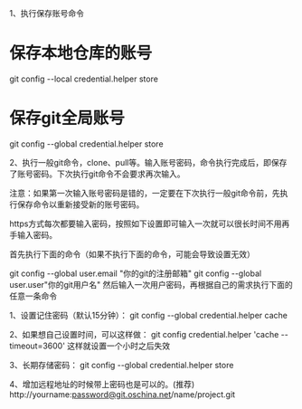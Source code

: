 1、执行保存账号命令

# 保存本地仓库的账号
git config --local credential.helper store

# 保存git全局账号
git config --global credential.helper store

 

2、执行一般git命令，clone、pull等。输入账号密码，命令执行完成后，即保存了账号密码。下次执行git命令不会要求再次输入。

 

注意：如果第一次输入账号密码是错的，一定要在下次执行一般git命令前，先执行保存命令以重新接受新的账号密码。

https方式每次都要输入密码，按照如下设置即可输入一次就可以很长时间不用再手输入密码。

首先执行下面的命令（如果不执行下面的命令，可能会导致设置无效）

git config --global user.email "你的git的注册邮箱"
git config --global user.user"你的git用户名"
然后输入一次用户密码，再根据自己的需求执行下面的任意一条命令


1、设置记住密码（默认15分钟）：
git config --global credential.helper cache

2、如果想自己设置时间，可以这样做：
git config credential.helper 'cache --timeout=3600'
这样就设置一个小时之后失效

3、长期存储密码：
git config --global credential.helper store

4、增加远程地址的时候带上密码也是可以的。(推荐)
http://yourname:password@git.oschina.net/name/project.git
